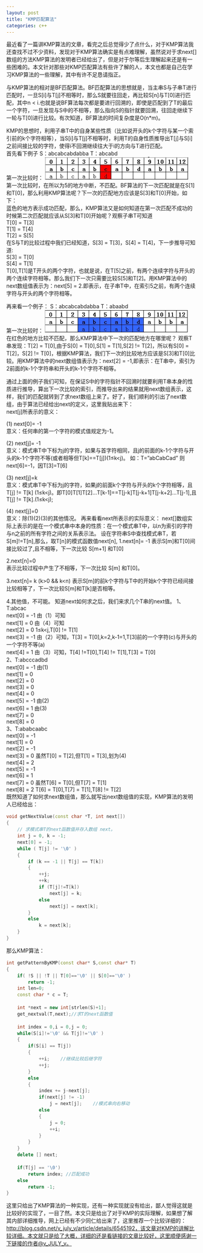 ```yaml
---
layout: post
title: "KMP匹配算法"
categories: c++
---
```


最近看了一篇讲KMP算法的文章，看完之后总觉得少了点什么，对于KMP算法我还查找不过不少资料，发现对于KMP算法确实是有点难理解，虽然说对于求next[]数组的方法KMP算法的发明者已经给出了，但是对于尔等后生理解起来还是有一些困难的。本文针对那些对KMP匹配算法有些许了解的人，本文也都是自己在学习KMP算法的一些理解，其中有许不足恳请指正。

与KMP算法的相对是BF匹配算法。BF匹配算法的思想就是，当主串S与子串T进行匹配时，一旦S[i]与T[j]不相等时，那么S就要往回走，再比较S[n]与T[0]进行匹配，其中n < i.也就是说BF算法每次都是要进行回溯的，即使是匹配到了T的最后一个字符，一旦发现与S中的不相等，那么指向S的指针就要回溯，往回走继续下一轮与T[0]进行比较。有次知道，BF算法的时间复杂度是O(n*m)。

KMP的思想时，利用子串T中的自身某些性质（比如说开头的k个字符与某一个索引前的k个字符相等），当S[i]与T[j]不相等时，利用T的自身性质推导出T[j]与S[i]之前间接比较的字符，使得i不回溯继续往大于i的方向与T进行匹配。  
首先看下例子
S：abcabcabdabba     T：abcabd  
第一次比较时：
![alt text](/img/2013-03-10-1.jpg)  
第一次比较时，在所以为5的地方中断，不匹配。BF算法的下一次匹配就是在S[1]和T[0]，那么利用KMP算法呢？下一次的匹配地方应该是S[3]和T[0]开始，如下：  
蓝色的地方表示成功匹配，那么，KMP算法又是如何知道在第一次匹配不成功的时候第二次匹配就应该从S[3]和T[0]开始呢？观察子串T可知道  
T[0] = T[3]  
T[1] = T[4]  
T[2] = S[5]  
在S与T的比较过程中我们已经知道，S[3] = T[3]，S[4] = T[4]，下一步推导可知道:  
S[3] = T[0]  
S[4] = T[1]  
T[0],T[1]是T开头的两个字符，也就是说，在T[5]之前，有两个连续字符与开头的两个连续字符相等。那么我们下一次只需要比较S[5]和T[2]。用KMP算法中的next数组值表示为：next[5] = 2.即表示，在子串T中，在索引5之前，有两个连续字符与开头的两个字符相等。  

再来看一个例子：
S：abcabcabdabba     T：abaabd  
第一次比较时：
![alt text](/img/2013-03-10-2.jpg)  
在红色的地方比较不匹配，那么KMP算法中下一次的匹配地方在哪里呢？
观察T串发现：T[2] = T[0],由于S[0] = T[0],S[1] = T[1],S[2] != T[2]，所以有S[0] = T[2]，S[2] != T[0]，根据KMP算法，我们下一次的比较地方应该是S[3]和T[0]比较。用KMP算法中的next数组值表示为：next[2] = -1,即表示：在T串中，索引为2前面的k-1个字符串和开头的k-1个字符不相等。  

通过上面的例子我们可知，在保证S中的字符指针不回溯时就要利用T串本身的性质进行推导，算出下一次比较的索引，而推导出来的结果就用next数组表示，这样，我们的匹配就转到了求next数组上来了。好了，我们顺利的引出了next数组，由于算法已经给出next的定义，这里我贴出来下：  
next[j]所表示的意义：

(1) next[0]= -1   
意义：任何串的第一个字符的模式值规定为-1。

(2) next[j]= -1   
意义：模式串T中下标为j的字符，如果与首字符相同，且j的前面的k-1个字符与开头的k-1个字符不等(或者相等但T[k]==T[j])(1≤k<j)。
如：T=”abCabCad” 则 next[6]=-1，因T[3]=T[6]

(3) next[j]=k    
意义：模式串T中下标为j的字符，如果j的前面k个字符与开头的k个字符相等，且T[j] != T[k] (1≤k<j)。即T[0]T[1]T[2]...T[k-1]==T[j-k]T[j-k+1]T[j-k+2]…T[j-1],且T[j] != T[k].(1≤k<j);

(4) next[j]=0   
意义：除(1)(2)(3)的其他情况。
再来看看next所表示的实际意义：
next[]数组实际上表示的是在一个模式串中本身的性质：在一个模式串T中，以n为索引的字符与n之前的所有字符之间的关系表示法。
设在字符串S中查找模式串T，若S[m]!=T[n],那么，取T[n]的模式函数值next[n],
1.next[n]= -1 
表示S[m]和T[0]间接比较过了,且不相等，下一次比较 S[m+1] 和T[0]

2.next[n]=0   
表示比较过程中产生了不相等，下一次比较 S[m] 和T[0]。

3.next[n]= k  (k>0 && k<n)
表示S[m]的前k个字符与T中的开始k个字符已经间接比较相等了，下一次比较S[m]和T[k]是否相等。

4.其他值，不可能。
知道next如何求之后，我们来求几个T串的next值。
1、T:abcac  
next[0] = -1 由（1）可知  
next[1] = 0 由（4）可知  
next[2] = 0 1≤k<j,T[0] != T[1]  
next[3] = -1 由（2）可知，T[3] = T[0],k=2,k-1=1,T[3]前的一个字符(c)与开头的一个字符不等(a)  
next[4] = 1 由（3）可知，T[4] !=T[0],T[4] != T[1],T[3] = T[0]  
2、T:abcccadbd  
next[0] = -1 由(1)  
next[1] = 0  
next[2] = 0  
next[3] = 0  
next[4] = 0  
next[5] = -1 由(2)  
next[6] = 1 由(3)  
next[7] = 0  
next[8] = 0  
3、T:ababcaabc  
next[0] = -1  
next[1] = 0  
next[2] = -1  
next[3] = 0 虽然T[0] = T[2],但T[1] = T[3],划为(4)  
next[4] = 2  
next[5] = -1  
next[6] = 1  
next[7] = 0 虽然T[6] = T[0],但T[7] = T[1]  
next[8] = 2 T[6] = T[0],T[7] = T[1],T[8] != T[2]  
既然知道了如何求next数组值，那么就写出next数组值的实现，KMP算法的发明人已经给出：

``` c++
void getNextValue(const char *T, int next[])   
{   
    // 求模式串T的next函数值并存入数组 next。  
    int j = 0, k = -1;   
    next[0] = -1;   
    while ( T[j] != '\0' )   
    {   
        if (k == -1 || T[j] == T[k])   
        {   
            ++j;   
            ++k;   
            if (T[j]!=T[k])   
                next[j] = k;   
            else   
                next[j] = next[k];   
        }  
        else   
            k = next[k];   
    }  
}  
```

那么KMP算法：

``` c++
int getPatternByKMP(const char* S,const char* T)   
{   
    if( !S || !T || T[0]=='\0' || S[0]=='\0' )  
        return -1;  
    int len=0;   
    const char * c = T;   
   
    int *next = new int[strlen(S)+1];  
    get_nextval(T,next);//求T的next函数值  
      
    int index = 0,i = 0,j = 0;   
    while(S[i]!='\0' && T[j]!='\0' )   
    {   
        if(S[i] == T[j])   
        {   
            ++i;    //继续比较后继字符  
            ++j;   
        }   
        else   
        {   
            index += j-next[j];   
            if(next[j] != -1)   
                j = next[j];    //模式串向右移动  
            else   
            {   
                j = 0;   
                ++i;   
            }   
        }   
    }  
    delete [] next;  
  
    if(T[j] == '\0')   
        return index; //匹配成功  
    else   
        return -1;         
}  
```

这里只给出了KMP算法的一种实现，还有一种实现就没有给出，鄙人觉得这就是比较好的实现了，一目了然。本文只是给出了对于KMP的实际理解，如果想了解其内部详细推导，网上已经有不少同仁给出来了，这里推荐一个比较详细的：http://blog.csdn.net/v_july_v/article/details/6545192，该文章对KMP的讲解比较详细。本文就只是给了大概，详细的还是看链接的文章比较好，这里顺便感谢一下链接的作者@v_JULY_v。